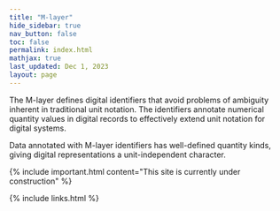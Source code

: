 ```yaml
---
title: "M-layer"
hide_sidebar: true
nav_button: false
toc: false
permalink: index.html
mathjax: true
last_updated: Dec 1, 2023
layout: page
---
```

The M-layer defines digital identifiers that avoid problems of ambiguity inherent in traditional unit notation. The identifiers annotate numerical quantity values in digital records to effectively extend unit notation for digital systems. 

Data annotated with M-layer identifiers has well-defined quantity kinds, giving digital representations a unit-independent character.   



{% include important.html content="This site is currently under construction" %}

{% include links.html %}
